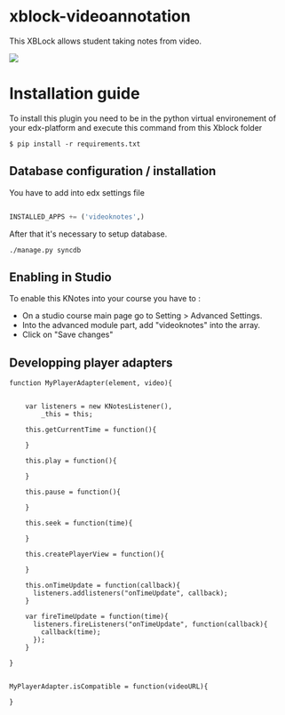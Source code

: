 # xblock-videoannotation

This XBLock allows student taking notes from video. 

![](http://www.kalyzee.com/wp-content/uploads/2015/06/CGQ-VDNWgAAYd3F.png)

# Installation guide

To install this plugin you need to be in the python virtual environement of your edx-platform and execute this command from this Xblock folder

```
$ pip install -r requirements.txt
```

## Database configuration / installation

You have to add into edx settings file 
 
```python

INSTALLED_APPS += ('videoknotes',)

```

After that it's necessary to setup database.

```
./manage.py syncdb
```

## Enabling in Studio

To enable this KNotes into your course you have to :
  - On a studio course main page go to Setting > Advanced Settings.
  - Into the advanced module part, add "videoknotes" into the array.
  - Click on "Save changes"

## Developping player adapters

```
function MyPlayerAdapter(element, video){


    var listeners = new KNotesListener(),
        _this = this;

    this.getCurrentTime = function(){

    }

    this.play = function(){

    }

    this.pause = function(){

    }

    this.seek = function(time){

    }

    this.createPlayerView = function(){

    }

    this.onTimeUpdate = function(callback){
      listeners.addlisteners("onTimeUpdate", callback);
    }

    var fireTimeUpdate = function(time){
      listeners.fireListeners("onTimeUpdate", function(callback){
        callback(time);
      });
    }

}


MyPlayerAdapter.isCompatible = function(videoURL){

}
```
